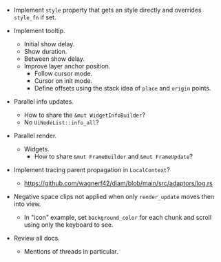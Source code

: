 * Implement `style` property that gets an style directly and overrides `style_fn` if set.

* Implement tooltip.
    - Initial show delay.
    - Show duration.
    - Between show delay.
    - Improve layer anchor position.
        - Follow cursor mode.
        - Cursor on init mode.
        - Define offsets using the stack idea of `place` and `origin` points.

* Parallel info updates.
    - How to share the `&mut WidgetInfoBuilder`?
    - No `UiNodeList::info_all`?

* Parallel render.
    - Widgets.
        - How to share `&mut FrameBuilder` and `&mut FrameUpdate`?

* Implement tracing parent propagation in `LocalContext`?
    - https://github.com/wagnerf42/diam/blob/main/src/adaptors/log.rs

* Negative space clips not applied when only `render_update` moves then into view.
    - In "icon" example, set `background_color` for each chunk and scroll using only the keyboard to see.

* Review all docs.
    - Mentions of threads in particular.